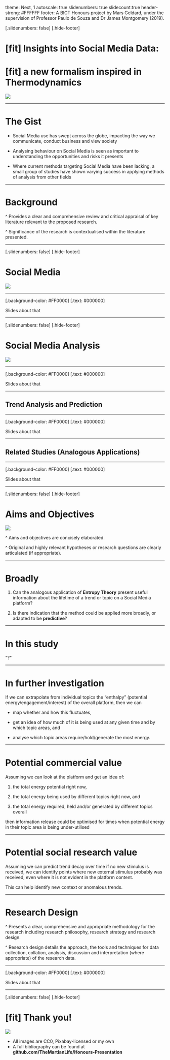theme: Next, 1
autoscale: true
slidenumbers: true
slidecount:true
header-strong: #FFFFFF
footer: A BICT Honours project by Mars Geldard, under the supervision of Professor Paulo de Souza and Dr James Montgomery (2019).

[.slidenumbers: false]
[.hide-footer]

# [fit] Insights into **Social Media** Data: 
# [fit] a new formalism inspired in **Thermodynamics**

![](assets/thermo.jpg)

---

# The Gist

* Social Media use has swept across the globe, impacting the way we communicate, conduct business and view society

* Analysing behaviour on Social Media is seen as important to understanding the opportunities and risks it presents

* Where current methods targeting Social Media have been lacking, a small group of studies have shown varying success in applying methods of analysis from other fields

---

# **Background**

^ Provides a clear and comprehensive review and critical
appraisal of key literature relevant to the proposed research.

^ Significance of the research is contextualised within the
literature presented.

---

[.slidenumbers: false]
[.hide-footer]

# Social Media

![](assets/social.jpg)

---

[.background-color: #FF0000]
[.text: #000000]

Slides about that

---

[.slidenumbers: false]
[.hide-footer]

# Social Media Analysis

![](assets/insights.jpg)

---

[.background-color: #FF0000]
[.text: #000000]

Slides about that

---

## Trend Analysis and Prediction

---

[.background-color: #FF0000]
[.text: #000000]

Slides about that

---

## Related Studies (Analogous Applications)

---

[.background-color: #FF0000]
[.text: #000000]

Slides about that

---

[.slidenumbers: false]
[.hide-footer]

# **Aims and Objectives**

![](assets/target.jpg)

^ Aims and objectives are concisely elaborated.

^ Original and highly relevant hypotheses or research questions are clearly articulated (if appropriate).

---

# Broadly

1. Can the analogous application of **Entropy Theory** present useful information about the lifetime of a trend or topic on a Social Media platform?

2. Is there indication that the method could be applied more broadly, or adapted to be **predictive**?

---

# In this study

"?"

---

# In further investigation

If we can extrapolate from individual topics the “enthalpy” (potential energy/engagement/interest) of the overall platform, then we can

* map whether and how this fluctuates,

* get an idea of how much of it is being used at any given time and by which topic areas, and

* analyse which topic areas require/hold/generate the most energy.

---

# Potential commercial value

Assuming we can look at the platform and get an idea of:

1. the total energy potential right now, 

2. the total energy being used by different topics right now, and

3. the total energy required, held and/or generated by different topics overall

then information release could be optimised for times when potential energy in their topic area is being under-utilised

---

# Potential social research value

Assuming we can predict trend decay over time if no new stimulus is received, we can identify points where new external stimulus probably was received, even where it is not evident in the platform content. 

This can help identify new context or anomalous trends.

---

# **Research Design**

^ Presents a clear, comprehensive and appropriate methodology for the research including research philosophy, research strategy and research design.

^ Research design details the approach, the tools and techniques for data collection, collation, analysis, discussion and interpretation (where appropriate) of the research data.

---

[.background-color: #FF0000]
[.text: #000000]

Slides about that

---

[.slidenumbers: false]
[.hide-footer]

# [fit] Thank you!

![](assets/fireworks.jpg)

* All images are CC0, Pixabay-licensed or my own
* A full bibliography can be found at **github.com/TheMartianLife/Honours-Presentation**

